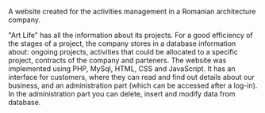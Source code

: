 A website created for the activities management in a Romanian architecture company.

"Art Life" has all the information about its projects. For
a good efficiency of the stages of a project, the company stores in a database
information about: ongoing projects, activities that could be allocated to
a specific project, contracts of the company and parteners.
The website was implemented using PHP, MySql, HTML, CSS and JavaScript. 
It has an interface for customers, where they can read and find out details
about our business, and an administration part (which can be accessed after a log-in).
In the administration part you can delete, insert and modify data from
database.

